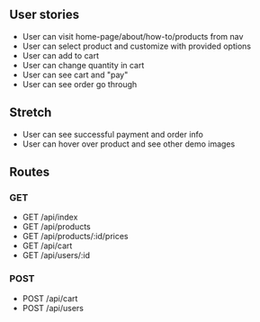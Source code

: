 ## User stories

- User can visit home-page/about/how-to/products from nav
- User can select product and customize with provided options
- User can add to cart
- User can change quantity in cart
- User can see cart and "pay"
- User can see order go through

## Stretch

- User can see successful payment and order info
- User can hover over product and see other demo images

## Routes

### GET

- GET /api/index
- GET /api/products
- GET /api/products/:id/prices
- GET /api/cart
- GET /api/users/:id

### POST

- POST /api/cart
- POST /api/users
